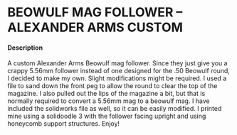 # BEOWULF MAG FOLLOWER – ALEXANDER ARMS CUSTOM 

#### Description

A custom Alexander Arms Beowulf mag follower. Since they just give you a crappy 5.56mm follower instead of one designed for the .50 Beowulf round, I decided to make my own. Slight modifications might be required. I used a file to sand down the front peg to allow the round to clear the top of the magazine. I also pulled out the lips of the magazine a bit, but that is normally required to convert a 5.56mm mag to a beowulf mag. I have included the solidworks file as well, so it can be easily modified. I printed mine using a solidoodle 3 with the follower facing upright and using honeycomb support structures. Enjoy!

